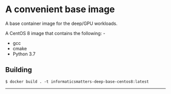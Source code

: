 # A convenient base image
A base container image for the deep/GPU workloads.

A CentOS 8 image that contains the following: -

-   gcc
-   cmake
-   Python 3.7

## Building

    $ docker build . -t informaticsmatters-deep-base-centos8:latest
    
---
